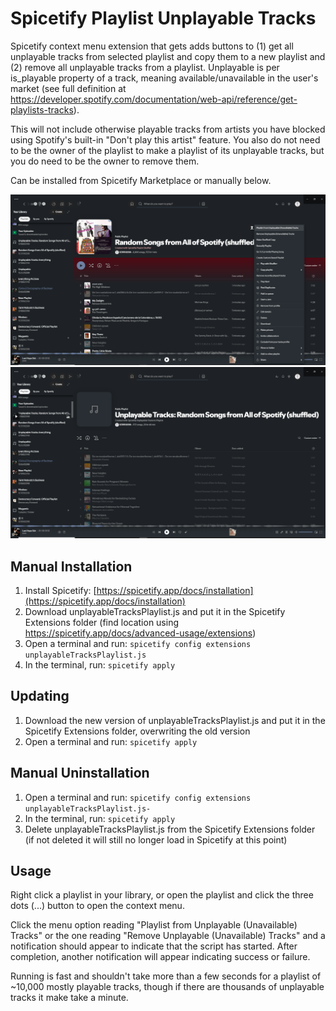 # Spicetify Playlist Unplayable Tracks

Spicetify context menu extension that gets adds buttons to (1) get all unplayable tracks from selected playlist and copy them to a new playlist and (2) remove all unplayable tracks from a playlist. Unplayable is per is_playable property of a track, meaning available/unavailable in the user's market (see full definition at https://developer.spotify.com/documentation/web-api/reference/get-playlists-tracks).

This will not include otherwise playable tracks from artists you have blocked using Spotify's built-in "Don't play this artist" feature. You also do not need to be the owner of the playlist to make a playlist of its unplayable tracks, but you do need to be the owner to remove them.

Can be installed from Spicetify Marketplace or manually below.

![sample](/sample1.png)
![sample](/sample2.png)

## Manual Installation

1. Install Spicetify: [https://spicetify.app/docs/installation](https://spicetify.app/docs/installation)
2. Download unplayableTracksPlaylist.js and put it in the Spicetify Extensions folder (find location using https://spicetify.app/docs/advanced-usage/extensions)
3. Open a terminal and run: `spicetify config extensions unplayableTracksPlaylist.js`
4. In the terminal, run: `spicetify apply`

## Updating

1. Download the new version of unplayableTracksPlaylist.js and put it in the Spicetify Extensions folder, overwriting the old version
2. Open a terminal and run: `spicetify apply`

## Manual Uninstallation

1. Open a terminal and run: `spicetify config extensions unplayableTracksPlaylist.js-`
2. In the terminal, run: `spicetify apply`
3. Delete unplayableTracksPlaylist.js from the Spicetify Extensions folder (if not deleted it will still no longer load in Spicetify at this point)

## Usage

Right click a playlist in your library, or open the playlist and click the three dots (...) button to open the context menu.

Click the menu option reading "Playlist from Unplayable (Unavailable) Tracks" or the one reading "Remove Unplayable (Unavailable) Tracks" and a notification should appear to indicate that the script has started. After completion, another notification will appear indicating success or failure.

Running is fast and shouldn't take more than a few seconds for a playlist of ~10,000 mostly playable tracks, though if there are thousands of unplayable tracks it make take a minute.

